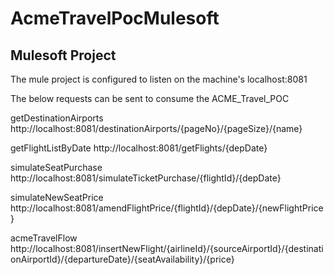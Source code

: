 # AcmeTravelPocMulesoft

## Mulesoft Project

The mule project is configured to listen on the machine's localhost:8081

The below requests can be sent to consume the ACME_Travel_POC

getDestinationAirports
http://localhost:8081/destinationAirports/{pageNo}/{pageSize}/{name}

getFlightListByDate
http://localhost:8081/getFlights/{depDate}

simulateSeatPurchase
http://localhost:8081/simulateTicketPurchase/{flightId}/{depDate}

simulateNewSeatPrice
http://localhost:8081/amendFlightPrice/{flightId}/{depDate}/{newFlightPrice}

acmeTravelFlow
http://localhost:8081/insertNewFlight/{airlineId}/{sourceAirportId}/{destinationAirportId}/{departureDate}/{seatAvailability}/{price}
